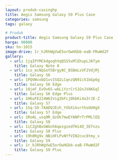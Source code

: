 ```yaml
---
layout: produk-casinghp
title: Aegis Samsung Galaxy S9 Plus Case
categories: samsung
tags: galaxy

# Produk
product-title: Aegis Samsung Galaxy S9 Plus Case
harga: 90000
sku: hn-1015
image-drive: 1r_hJRhWgVwE5orOwHGbb-eaB-FRwWd2F
gallery:
  - url: 1jqIPYMCkdgoqhVqQSS5xMlEhupLJATym
    title: Galaxy Note 8
  - url: 1co_mcNqSoY5Brgy0C_BSBmLsVF2VdjMj
    title: Galaxy S6
  - url: 1PQVWvxbD1vvISQ2LCqnzQN91cX1bGp6g
    title: Galaxy S6 Edge
  - url: 18jeF_EvOv6S-wbLiYzrCrS1GnJVAKGql
    title: Galaxy S6 Edge Plus
  - url: 1H6uFE224W6IVig3bFcjDbbKi4a3rJE-Z
    title: Galaxy S7
  - url: 1Sq-SO-7AADQJEsh_YVbXikvrthoUUHgX
    title: Galaxy S7 Edge
  - url: 1RoAL_usq9R_QzOk7mwEYANPrTrPMLlEQ
    title: Galaxy S8
  - url: 1iCZghBxGWGnh6qezgzedfHi4O_3Efnzu
    title: Galaxy S8 Plus
  - url: 19h0Rg9v_NBiHFLPvNYfVIN2cuc8tmy_x
    title: Galaxy S9
  - url: 1r_hJRhWgVwE5orOwHGbb-eaB-FRwWd2F
    title: Galaxy S9 Plus
---
```

